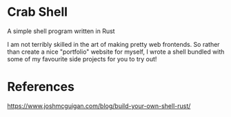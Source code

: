 # Crab Shell
A simple shell program written in Rust

I am not terribly skilled in the art of making pretty web frontends. So rather
than create a nice "portfolio" website for myself, I wrote a shell bundled with
some of my favourite side projects for you to try out!



# References
https://www.joshmcguigan.com/blog/build-your-own-shell-rust/
